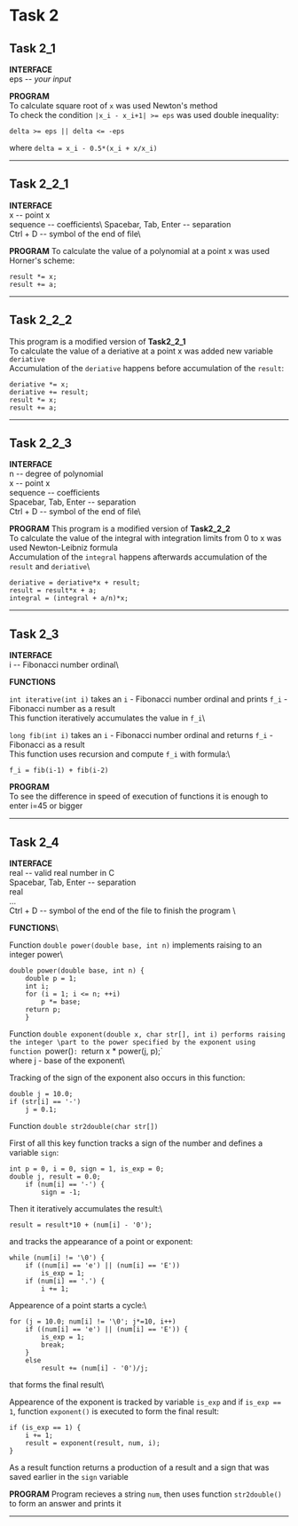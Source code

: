 # Task 2
## Task 2_1

**INTERFACE** \
eps -- *your input*

**PROGRAM** \
To calculate square root of `x` was used Newton's method\
To check the condition `|x_i - x_i+1| >= eps` was used double inequality:
```
delta >= eps || delta <= -eps
```
where ``delta = x_i - 0.5*(x_i + x/x_i)``
***

## Task 2_2_1

**INTERFACE**\
x -- point x \
sequence -- coefficients\ 
Spacebar, Tab, Enter -- separation\
Ctrl + D -- symbol of the end of file\

**PROGRAM**
To calculate the value of a polynomial at a point x was used Horner's scheme:
```
result *= x;
result += a;
```
***

## Task 2_2_2

This program is a modified version of **Task2_2_1**\
To calculate the value of a deriative at a point x was added new variable `deriative`\
Accumulation of the `deriative` happens before accumulation of the `result`:
```
deriative *= x;
deriative += result;
result *= x;
result += a;
```   
***

## Task 2_2_3

**INTERFACE**\
n -- degree of polynomial\
x -- point x\
sequence -- coefficients\
Spacebar, Tab, Enter -- separation\
Ctrl + D -- symbol of the end of file\

**PROGRAM**
This program is a modified version of **Task2_2_2**\
To calculate the value of the integral with integration limits from 0 to x was used Newton-Leibniz formula\
Accumulation of the `integral` happens afterwards accumulation of the `result` and `deriative`\

```
deriative = deriative*x + result;
result = result*x + a;
integral = (integral + a/n)*x;
```
***

## Task 2_3

**INTERFACE**\
i -- Fibonacci number ordinal\

**FUNCTIONS**

`int iterative(int i)` takes an `i` - Fibonacci number ordinal and prints `f_i` - Fibonacci number as a result\
This function iteratively accumulates the value in `f_i`\

`long fib(int i)` takes an `i` - Fibonacci number ordinal and returns `f_i` - Fibonacci as a result\
This function uses recursion and compute `f_i` with formula:\

`f_i = fib(i-1) + fib(i-2)`

**PROGRAM**\
To see the difference in speed of execution of functions it is enough to enter i=45 or bigger
***

## Task 2_4

**INTERFACE**\
real -- valid real number in C\
Spacebar, Tab, Enter -- separation\
real\
...\
Ctrl + D -- symbol of the end of the file to finish the program \

**FUNCTIONS**\

Function `double power(double base, int n)` implements raising to an integer power\

```
double power(double base, int n) {
	double p = 1;
    int i;
    for (i = 1; i <= n; ++i)
    	p *= base;
    return p;
    }
```
Function `double exponent(double x, char str[], int i) performs raising the integer \part to the power specified by the exponent using function `power()`:
`return x * power(j, p);`\
where j - base of the exponent\

Tracking of the sign of the exponent also occurs in this function:
```
double j = 10.0;
if (str[i] == '-')
	j = 0.1;
```
Function `double str2double(char str[])`

First of all this key function tracks a sign of the number and defines a variable `sign`:
```
int p = 0, i = 0, sign = 1, is_exp = 0;
double j, result = 0.0;
	if (num[i] == '-') {
    	sign = -1;
```
Then it iteratively accumulates the result:\
```
result = result*10 + (num[i] - '0');
```

and tracks the appearance of a point or exponent:
```
while (num[i] != '\0') {
	if ((num[i] == 'e') || (num[i] == 'E'))
    	is_exp = 1;
    if (num[i] == '.') {
   		i += 1; 
```
Appearence of a point starts a cycle:\
```
for (j = 10.0; num[i] != '\0'; j*=10, i++)
	if ((num[i] == 'e') || (num[i] == 'E')) {
    	is_exp = 1;
        break;
    }
    else
    	result += (num[i] - '0')/j;
```
that forms the final result\

Appearence of the exponent is tracked by variable `is_exp` and if `is_exp == 1`, function `exponent()` is executed to form the final result:
```
if (is_exp == 1) {
	i += 1;
  	result = exponent(result, num, i);
}
```
As a result function returns a production of a result and a sign that was saved earlier in the `sign` variable

**PROGRAM**
Program recieves a string `num`, then uses function `str2double()` to form an answer and prints it
*** 
